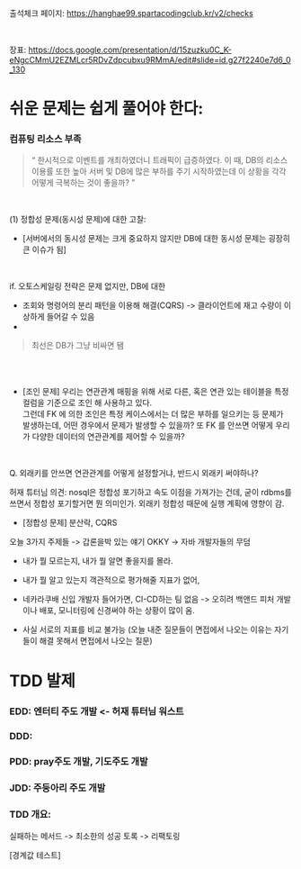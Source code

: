 

출석체크 페이지: https://hanghae99.spartacodingclub.kr/v2/checks

<br>

장표: https://docs.google.com/presentation/d/15zuzku0C_K-eNgcCMmU2EZMLcr5RDvZdpcubxu9RMmA/edit#slide=id.g27f2240e7d6_0_130


# 쉬운 문제는 쉽게 풀어야 한다: 

### 컴퓨팅 리소스 부족

> “ 한시적으로 이벤트를 개최하였더니 트래픽이 급증하였다. 
> 이 때, DB의 리소스 이용률 또한 높아 서버 및 DB에 많은 부하를 주기 시작하였는데 이 상황을 각각 
> 어떻게 극복하는 것이 좋을까? ”

<br>

(1) 정합성 문제(동시성 문제)에 대한 고찰: 
- [서버에서의 동시성 문제는 크게 중요하지 않지만 DB에 대한 동시성 문제는 굉장히 큰 이슈가 됨]

<br>

if. 오토스케일링 전략은 문제 없지만, DB에 대한
  +  조회와 명령어의 분리 패턴을 이용해 해결(CQRS) -> 클라이언트에 재고 수량이 이상하게 들어갈 수 있음
  + 

> 최선은 DB가 그냥 비싸면 됌


<br><br>

- [조인 문제]
우리는 연관관계 매핑을 위해 서로 다른, 혹은 연관 있는 테이블을 특정 컬럼을 기준으로 조인 해 사용하고 있다.  <br>
그런데 FK 에 의한 조인은 특정 케이스에서는 더 많은 부하를 일으키는 등 문제가 발생하는데, 어떤 경우에서 문제가 발생할 수 있을까? 또 FK 를 안쓰면 어떻게 우리가 다양한 데이터의 연관관계를 제어할 수 있을까?

<br>

Q. 외래키를 안쓰면 연관관계를 어떻게 설정할거냐, 반드시 외래키 써야하나?


허재 튜터님 의견: nosql은 정합성 포기하고 속도 이점을 가져가는 건데, 굳이 rdbms를 쓰면서 정합성 포기할거면 뭔 의미인가.
외래키 정합성 때문에 실행 계획에 영향이 감.
                  

- [정합성 문제]
분산락, CQRS

오늘 3가지 주제들 -> 갑론을박 있는 얘기
OKKY -> 자바 개발자들의 무덤



* 내가 뭘 모르는지, 내가 뭘 알면 좋을지를 몰라.
* 내가 뭘 알고 있는지 객관적으로 평가해줄 지표가 없어,

* 네카라쿠배 신입 개발자 들어가면, CI-CD하는 팀 없음 -> 오히려 백앤드 피처 개발이나 배포, 모니터링에 신경써야 하는 상황이 많이 옴.
* 사실 서로의 지표를 비교 불가능 (오늘 내준 질문들이 면접에서 나오는 이유는 자기들이 해결 못해서 면접에서 나오는 질문)

# TDD 발제


### EDD: 엔터티 주도 개발 <- 허재 튜터님 워스트 
### DDD: 
### PDD: pray주도 개발, 기도주도 개발
### JDD: 주둥아리 주도 개발


### TDD 개요:

실패하는 메서드 -> 최소한의 성공 토록 -> 리팩토링

[경계값 테스트]





